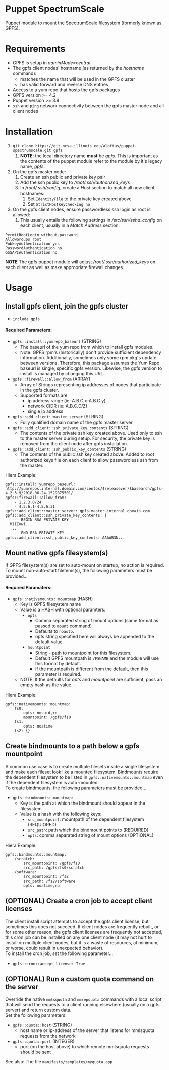 # Puppet SpectrumScale
Puppet module to mount the SpectrumScale filesystem (formerly known as GPFS).

# Requirements
* GPFS is setup in *adminMode=central*
* The gpfs client nodes' hostname (as returned by the *hostname* command):
  * matches the name that will be used in the GPFS cluster
  * has valid forward and reverse DNS entries
* Access to a yum repo that hosts the gpfs packages
* GPFS version >= 4.2
* Puppet version >= 3.8 
* `ssh` and `ping` network connectivity between the gpfs master node and all
  client nodes

# Installation
1.  `git clone https://git.ncsa.illinois.edu/aloftus/puppet-spectrumscale.git gpfs`
    1. **NOTE**: the local directory name **must** be *gpfs*. 
    This is important as the contents of the puppet module refer to the module by it's legacy name, 
    *gpfs*.
1. On the gpfs master node:
    1. Create an ssh public and private key pair
    1. Add the ssh public key to */root/.ssh/authorized_keys*
    1. In */root/.ssh/config*, create a *Host* section to match all new client hostnames:
        1. Set `IdentityFile` to the private key created above
        1. Set `StrictHostKeyChecking no`
1. On the gpfs client nodes, ensure passwordless ssh login as root is allowed:
    1. This usually entails the following settings in */etc/ssh/sshd_config* on each client, usually in a *Match Address* section:
```
PermitRootLogin without-password
AllowGroups root
PubkeyAuthentication yes
PasswordAuthentication no
GSSAPIAuthentication no
```

**NOTE** The gpfs puppet module will adjust */root/.ssh/authorized_keys* on each client as well as make appropriate firewall changes.

# Usage
## Install gpfs client, join the gpfs cluster
* `include gpfs`
#### Required Parameters:
* `gpfs::install::yumrepo_baseurl` (STRING)
    * The baseurl of the yum repo from which to install gpfs modules.
    * Note: GPFS rpm's (historically) don't provide sufficient dependency information.
      Additionally, sometimes only some rpm pkg's update between versions.
      Therefore, this package assumes the Yum Repo baseurl is single, specific gpfs version.
      Likewise, the gpfs version to install is managed by changing this URL.
* `gpfs::firewall::allow_from` (ARRAY)
    * Array of Strings representing ip addresses of nodes that participate in the gpfs cluster.
    * Supported formats are
        * ip address range (ie: A.B.C.x-A.B.C.y)
        * network CIDR (ie: A.B.C.D/Z)
        * single ip address
* `gpfs::add_client::master_server` (STRING)
    * Fully qualified domain name of the gpfs master server
* `gpfs::add_client::ssh_private_key_contents` (STRING)
    * The contents of the private ssh key created above.
      Used only to ssh to the master server during setup.
      For security, the private key is removed from the client node after gpfs installation.
* `gpfs::add_client::ssh_public_key_contents` (STRING)
    * The contents of the public ssh key created above.  Added to root
      authorized keys file on each client to allow passwordless ssh from the
      master.

Hiera Example:
```
gpfs::install::yumrepo_baseurl: http://yumrepos.internal.domain.com/centos/$releasever/$basearch/gpfs-4.2.3-9/2018-06-24-1529875501/
gpfs::firewall::allow_from:
    - 1.2.3.0/24
    - 4.5.6.1-4.5.6.31
gpfs::add_client::master_server: gpfs-master.internal.domain.com
gpfs::add_client::ssh_private_key_contents: |
  -----BEGIN RSA PRIVATE KEY-----
  MIIEowI...
  ...
  -----END RSA PRIVATE KEY-----
gpfs::add_client::ssh_public_key_contents: AAAAB3N...
```

## Mount native gpfs filesystem(s)
If GPFS filesystem(s) are set to auto-mount on startup, no action is required. \
To mount non-auto-start filetems(s), the following parameters must be provided...
#### Required Paramaters:
* `gpfs::nativemounts::mountmap` (HASH)
    * Key is GPFS filesystem name
    * Value is a HASH with optional paramters:
        * `opts`
            * Comma separated string of mount options (same format as passed to `mount` command)
            * Defaults to `noauto`.
            * opts string specified here will always be appended to the default value.
        * `mountpoint`
            * String - path to mountpoint for this filesystem.
            * Default GPFS mountpath is `/FSNAME` and the module will use this format by default.
            * If the mountpath is different from the default, then this parameter is required.
    * NOTE: If the defaults for _opts_ and _mountpoint_ are sufficient, pass an empty hash as the value.

Hiera Example:
```
gpfs::nativemounts::mountmap:
    fs0:
        opts: nosuid,ro
        mountpoint: /gpfs/fs0
    fs1:
        opts: noatime
    fs2: {}
```

## Create bindmounts to a path below a gpfs mountpoint
A common use case is to create multiple filesets inside a single filesystem and make each fileset look like a mounted filesystem.
Bindmounts require the dependent filesystem to be listed in `gpfs::nativemounts::mountmap` even if the dependent filesystem is auto-mounted. \
To create bindmounts, the following parameters must be provided...
* `gpfs::bindmounts::mountmap:`
    * Key is the path at which the bindmount should appear in the filesystem
    * Value is a hash with the following keys:
        * `src_mountpoint`: mountpath of the dependent filesystem (REQUIORED)
        * `src_path`: path which the bindmount points to (REQUIRED)
        * `opts`: comma separated string of mount options (OPTIONAL)

Hiera Example:
```
gpfs::bindmounts::mountmap:
    /scratch:
        src_mountpoint: /gpfs/fs0
        src_path: /gpfs/fs0/scratch
    /software:
        src_mountpoint: /fs2
        src_path: /fs2/software
        opts: noatime,ro
```

## (OPTIONAL) Create a cron job to accept client licenses
The client install script attempts to accept the gpfs client license, but sometimes this does not succeed.
If client nodes are frequently rebuilt, or for some other reason, the gpfs client licenses are frequently not accepted,
this cron job can be installed on any one client node (it may not hurt to install on multiple client nodes,
but it is a waste of resources, at minimum, or worse, could result in unexpected behavior). \
To install the cron job, set the following parameter...
* `gpfs::cron::accept_license: True`


## (OPTIONAL) Run a custom quota command on the server
Override the native `mmlsquota` and `mmrepquota` commands with a local script that will send the requests
to a client running elsewhere (usually on a gpfs server) and return custom data. \
Set the following parameters:
* `gpfs::quota::host` (STRING)
    * host name or ip-address of the server that listens for mmlsquota
      requests from the network
* `gpfs::quota::port` (INTEGER)
    * port (on the host above) to which remote mmlsquota requests should be
      sent

See also: The file `manifests/templates/myquota.epp`


